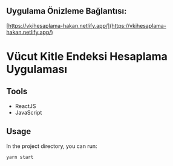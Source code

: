 ## Uygulama Önizleme Bağlantısı:
[https://vkihesaplama-hakan.netlify.app/](https://vkihesaplama-hakan.netlify.app/)

# Vücut Kitle Endeksi Hesaplama Uygulaması

## Tools

* ReactJS
* JavaScript


## Usage

In the project directory, you can run:

```
yarn start
```
